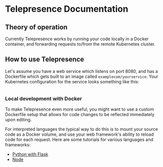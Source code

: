 # Telepresence Documentation

## Theory of operation

Currently Telepresence works by running your code locally in a Docker container, and forwarding requests to/from the remote Kubernetes cluster.

## How to use Telepresence

Let's assume you have a web service which listens on port 8080, and has a Dockerfile which gets built to an image called `examplecom/yourservice`.
Your Kubernetes configuration for the service looks something like this:

```yaml

```



### Local development with Docker

To make Telepresence even more useful, you might want to use a custom Dockerfile setup that allows for code changes to be reflected immediately upon editing.

For interpreted languages the typical way to do this is to mount your source code as a Docker volume, and use your web framework's ability to reload code for each request.
Here are some tutorials for various languages and frameworks:

* [Python with Flask](http://matthewminer.com/2015/01/25/docker-dev-environment-for-web-app.html)
* [Node](http://fostertheweb.com/2016/02/nodemon-inside-docker-container/)
